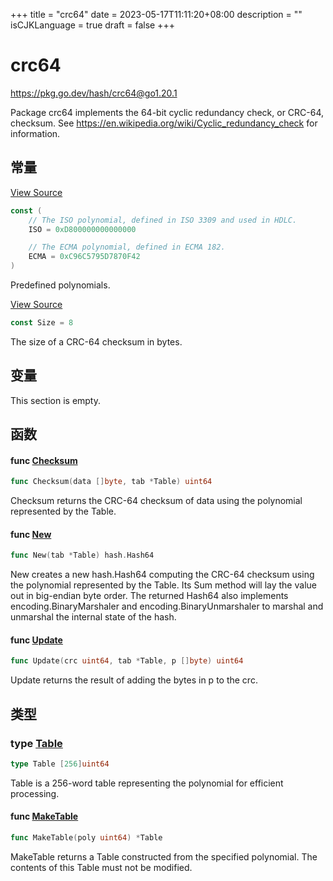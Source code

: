 +++
title = "crc64"
date = 2023-05-17T11:11:20+08:00
description = ""
isCJKLanguage = true
draft = false
+++
# crc64

https://pkg.go.dev/hash/crc64@go1.20.1



Package crc64 implements the 64-bit cyclic redundancy check, or CRC-64, checksum. See https://en.wikipedia.org/wiki/Cyclic_redundancy_check for information.



## 常量 

[View Source](https://cs.opensource.google/go/go/+/go1.20.1:src/hash/crc64/crc64.go;l=20)

``` go 
const (
	// The ISO polynomial, defined in ISO 3309 and used in HDLC.
	ISO = 0xD800000000000000

	// The ECMA polynomial, defined in ECMA 182.
	ECMA = 0xC96C5795D7870F42
)
```

Predefined polynomials.

[View Source](https://cs.opensource.google/go/go/+/go1.20.1:src/hash/crc64/crc64.go;l=17)

``` go 
const Size = 8
```

The size of a CRC-64 checksum in bytes.

## 变量

This section is empty.

## 函数

#### func [Checksum](https://cs.opensource.google/go/go/+/go1.20.1:src/hash/crc64/crc64.go;l=214) 

``` go 
func Checksum(data []byte, tab *Table) uint64
```

Checksum returns the CRC-64 checksum of data using the polynomial represented by the Table.

#### func [New](https://cs.opensource.google/go/go/+/go1.20.1:src/hash/crc64/crc64.go;l=100) 

``` go 
func New(tab *Table) hash.Hash64
```

New creates a new hash.Hash64 computing the CRC-64 checksum using the polynomial represented by the Table. Its Sum method will lay the value out in big-endian byte order. The returned Hash64 also implements encoding.BinaryMarshaler and encoding.BinaryUnmarshaler to marshal and unmarshal the internal state of the hash.

#### func [Update](https://cs.opensource.google/go/go/+/go1.20.1:src/hash/crc64/crc64.go;l=196) 

``` go 
func Update(crc uint64, tab *Table, p []byte) uint64
```

Update returns the result of adding the bytes in p to the crc.

## 类型

### type [Table](https://cs.opensource.google/go/go/+/go1.20.1:src/hash/crc64/crc64.go;l=29) 

``` go 
type Table [256]uint64
```

Table is a 256-word table representing the polynomial for efficient processing.

#### func [MakeTable](https://cs.opensource.google/go/go/+/go1.20.1:src/hash/crc64/crc64.go;l=48) 

``` go 
func MakeTable(poly uint64) *Table
```

MakeTable returns a Table constructed from the specified polynomial. The contents of this Table must not be modified.